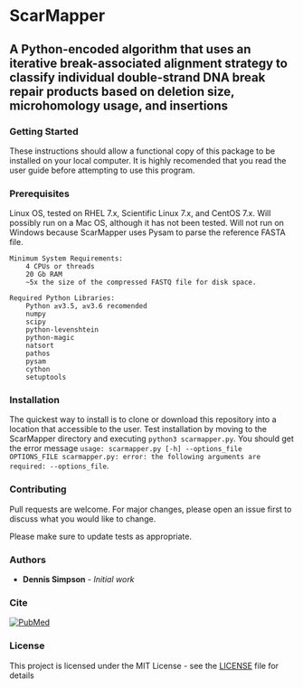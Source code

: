 # ScarMapper
## A Python-encoded algorithm that uses an iterative break-associated alignment strategy to classify individual double-strand DNA break repair products based on deletion size, microhomology usage, and insertions

### Getting Started

These instructions should allow a functional copy of this package to be installed on your local computer.  It is highly recomended
that you read the user guide before attempting to use this program.

### Prerequisites
Linux OS, tested on RHEL 7.x, Scientific Linux 7.x, and CentOS 7.x.  Will possibly run on a Mac OS, although it has not been tested.  Will not run on Windows because ScarMapper uses Pysam to parse the reference FASTA file.

```
Minimum System Requirements:
    4 CPUs or threads
    20 Gb RAM
    ~5x the size of the compressed FASTQ file for disk space.

Required Python Libraries:
    Python ≥v3.5, ≥v3.6 recomended
    numpy
    scipy
    python-levenshtein
    python-magic
    natsort
    pathos
    pysam
    cython
    setuptools
```
### Installation

The quickest way to install is to clone or download this repository into a location that accessible to the user.
Test installation by moving to the ScarMapper directory and executing ```python3 scarmapper.py```.  You should get the error message ```usage: scarmapper.py [-h] --options_file OPTIONS_FILE
 scarmapper.py: error: the following arguments are required: --options_file```.
 
### Contributing
Pull requests are welcome. For major changes, please open an issue first to discuss what you would like to change.

Please make sure to update tests as appropriate.

### Authors

* **Dennis Simpson** - *Initial work* 

### Cite

[![PubMed](img/2318832.png)](https://www.ncbi.nlm.nih.gov/pubmed/xxx)

### License

This project is licensed under the MIT License - see the [LICENSE](LICENSE) file for details
